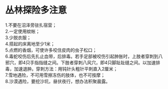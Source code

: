 # 丛林探险多注意  

1.不要在沼泽旁驻扎宿营；  
2.一定使用蚊帐；  
3.少脱衣服；  
4.搭起的床离地至少1米；  
5.点燃的香烟，可使许多咬住皮肉的虫子松口；  
6.毒蛇咬伤后先扎止血带，后排毒。若手足部被咬伤引起肿胀时，上肢者穿刺到八邪穴，即4只手指指缝之间。下肢者穿刺八风穴，即4只脚趾趾缝之间。以加速排毒，加速退肿。穿刺方法：用钝针头粗针平刺直入2厘米；  
7.雪地遇险，不可用雪擦冻伤的肢体，也不可按摩；  
8.沙漠遇险，要挖沙坑，昼伏夜行，想办法积聚晨露。  
